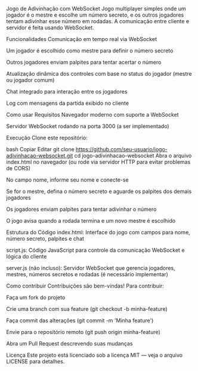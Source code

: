 Jogo de Adivinhação com WebSocket
Jogo multiplayer simples onde um jogador é o mestre e escolhe um número secreto, e os outros jogadores tentam adivinhar esse número em rodadas. A comunicação entre cliente e servidor é feita usando WebSocket.

Funcionalidades
Comunicação em tempo real via WebSocket

Um jogador é escolhido como mestre para definir o número secreto

Outros jogadores enviam palpites para tentar acertar o número

Atualização dinâmica dos controles com base no status do jogador (mestre ou jogador comum)

Chat integrado para interação entre os jogadores

Log com mensagens da partida exibido no cliente

Como usar
Requisitos
Navegador moderno com suporte a WebSocket

Servidor WebSocket rodando na porta 3000 (a ser implementado)

Execução
Clone este repositório:

bash
Copiar
Editar
git clone https://github.com/seu-usuario/jogo-adivinhacao-websocket.git
cd jogo-adivinhacao-websocket
Abra o arquivo index.html no navegador (ou rode via servidor HTTP para evitar problemas de CORS)

No campo nome, informe seu nome e conecte-se

Se for o mestre, defina o número secreto e aguarde os palpites dos demais jogadores

Os jogadores enviam palpites para tentar adivinhar o número

O jogo avisa quando a rodada termina e um novo mestre é escolhido

Estrutura do Código
index.html: Interface do jogo com campos para nome, número secreto, palpites e chat

script.js: Código JavaScript para controle da comunicação WebSocket e lógica do cliente

server.js (não incluso): Servidor WebSocket que gerencia jogadores, mestres, números secretos e rodadas (é necessário implementar)

Como contribuir
Contribuições são bem-vindas! Para contribuir:

Faça um fork do projeto

Crie uma branch com sua feature (git checkout -b minha-feature)

Faça commit das alterações (git commit -m 'Minha feature')

Envie para o repositório remoto (git push origin minha-feature)

Abra um Pull Request descrevendo suas mudanças

Licença
Este projeto está licenciado sob a licença MIT — veja o arquivo LICENSE para detalhes.

